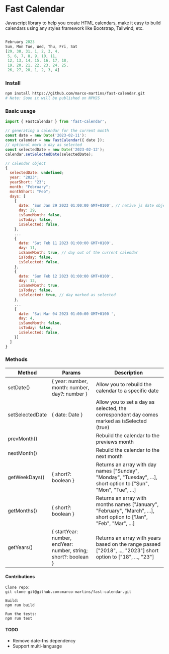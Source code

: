 # Fast Calendar

Javascript library to help you create HTML calendars, make it easy to build calendars using any styles framework like Bootstrap, Tailwind, etc.

```javascript

February 2023
Sun, Mon Tue, Wed, Thu, Fri, Sat
[29, 30, 31, 1, 2, 3, 4,
 5, 6, 7, 8, 9, 10, 11,
 12, 13, 14, 15, 16, 17, 18,
 19, 20, 21, 22, 23, 24, 25,
 26, 27, 28, 1, 2, 3, 4]
```

### Install

```bash
npm install https://github.com/marco-martins/fast-calendar.git
# Note: Soon it will be published on NPMJS
```

### Basic usage

```javascript
import { FastCalendar } from 'fast-calendar';

// generating a calendar for the current month
const date = new Date('2023-02-11'):
const calendar = new FastCalendar({ date });
// optional mark a day as selected
const selectedDate = new Date('2023-02-12');
calendar.setSelectedDate(selectedDate);

// calendar object
{
  selectedDate: undefined;
  year: "2023";
  yearShort: "23";
  month: "February";
  monthShort: "Feb";
  days: [
    {
      date: 'Sun Jan 29 2023 01:00:00 GMT+0100', // native js date object
      day: 29,
      isSameMonth: false,
      isToday: false,
      isSelected: false,
    },
    ...
    {
      date: 'Sat Feb 11 2023 01:00:00 GMT+0100',
      day: 11,
      isSameMonth: true, // day out of the current calendar
      isToday: false,
      isSelected: false,
    },
    {
      date: 'Sun Feb 12 2023 01:00:00 GMT+0100',
      day: 12,
      isSameMonth: true,
      isToday: false,
      isSelected: true, // day marked as selected
    },
    ...
    {
      date: 'Sat Mar 04 2023 01:00:00 GMT+0100 ',
      day: 4,
      isSameMonth: false,
      isToday: false,
      isSelected: false,
    }]
  ]
}
```

### Methods

| Method          | Params                                                          | Description                                                                                                          |
| --------------- | --------------------------------------------------------------- | -------------------------------------------------------------------------------------------------------------------- |
| setDate()       | { year: number, month: number, day?: number }                   | Allow you to rebuild the calendar to a specific date                                                                 |
| setSelectedDate | { date: Date }                                                  | Allow you to set a day as selected, the correspondent day comes marked as isSelected (true)                          |
| prevMonth()     |                                                                 | Rebuild the calendar to the previews month                                                                           |
| nextMonth()     |                                                                 | Rebuild the calendar to the next month                                                                               |
| getWeekDays()   | { short?: boolean }                                             | Returns an array with day names ["Sunday", "Monday", "Tuesday", ...], short option to ["Sun", "Mon", "Tue", ...]     |
| getMonths()     | { short?: boolean }                                             | Returns an array with months names ["January", "February", "March", ...], short option to ["Jan", "Feb", "Mar", ...] |
| getYears()      | { startYear: number, endYear: number, string; short?: boolean } | Returns an array with years based on the range passed ["2018", ..., "2023"] short option to ["18", ..., "23"]        |

#### Contributions

```
Clone repo:
git clone git@github.com:marco-martins/fast-calendar.git

Build:
npm run build

Run the tests:
npm run test
```

#### TODO

- Remove date-fns dependency
- Support multi-language
